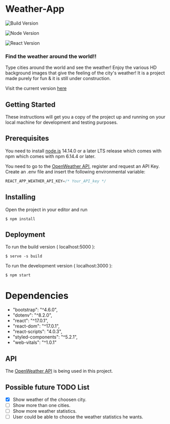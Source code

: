 # Weather-App

![Build Version](https://img.shields.io/badge/Build%20Version-v1.0alpha-red.svg?style=for-the-badge)

![Node Version](https://img.shields.io/badge/node.js-v14.14.0-339933?style=for-the-badge&logo=node.js)

![React Version](https://img.shields.io/badge/react.js-v17.0.1-61DAF8?style=for-the-badge&logo=react)

### Find the weather around the world!!

Type cities around the world and see the weather! Enjoy the various HD background images that give the feeling of the city's weather! It is a project made purely for fun & it is still under construction.

Visit the current version [here](https://thawing-caverns-80697.herokuapp.com/)

## Getting Started

These instructions will get you a copy of the project up and running on your local machine for development and testing purposes.

## Prerequisites

You need to install [node.js](https://nodejs.org/en/) 14.14.0 or a later LTS release which comes with npm which comes with npm 6.14.4 or later.

You need to go to the [OpenWeather API](https://openweathermap.org/), register and request an API Key. Create an .env file and insert the following environmental variable:

```javascript
REACT_APP_WEATHER_API_KEY=/* Your_API_key */
```

## Installing

Open the project in your editor and run

```
$ npm install
```

## Deployment

To run the build version ( localhost:5000 ):

```
$ serve -s build
```

To run the development version ( localhost:3000 ):

```
$ npm start
```

# Dependencies

- "bootstrap": "^4.6.0",
- "dotenv": "^8.2.0",
- "react": "^17.0.1",
- "react-dom": "^17.0.1",
- "react-scripts": "4.0.3",
- "styled-components": "^5.2.1",
- "web-vitals": "^1.0.1"

## API

The [OpenWeather API](https://openweathermap.org/) is being used in this project.

## Possible future TODO List

- [x] Show weather of the choosen city.
- [ ] Show more than one cities.
- [ ] Show more weather statistics.
- [ ] User could be able to choose the weather statistics he wants.
